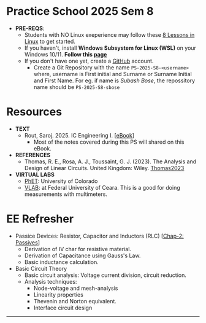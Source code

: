# Practice School 2025 Sem 8

- **PRE-REQS**:
  - Students with NO Linux exeperience may follow these [8 Lessons in Linux](https://github.com/silicon-vlsi-org/module-cs3-301) to get started.
  - If you haven't, install **Windows Subsystem for Linux (WSL)** on your Windows 10/11. **Follow this [page](https://github.com/silicon-vlsi-org/eda-wsl2)**
  - If you don't have one yet, create a [GitHub](https://github.com) account.
    - Create a Git Repository with the name `PS-2025-S8-<username>` where, username is First initial and Surname or Surname Initial and First Name. For eg. if name is _Subash Bose_, the repossitory name should be `PS-2025-S8-sbose`

# Resources

- **TEXT**
  - Rout, Saroj. 2025. IC Engineering I. [[eBook](https://mixignal-press.github.io/ebook-ice1/)]
    - Most of the notes covered during this PS will shared on this eBook.
- **REFERENCES**
  - Thomas, R. E., Rosa, A. J., Toussaint, G. J. (2023). The Analysis and Design of Linear Circuits. United Kingdom: Wiley. [Thomas2023]
- **VIRTUAL LABS**
  - [PhET](https://phet.colorado.edu/en/simulations/filter?subjects=physics&type=html): University of Colorado
  - [VLAB](https://www.laboratoriovirtual.fisica.ufc.br/capacitores?lang=en): at Federal University of Ceara. This is a good for doing measurements with multimeters.
    
# EE Refresher

- Passice Devices: Resistor, Capacitor and Inductors (RLC)  [[Chap-2: Passives](https://mixignal-press.github.io/ebook-ice1/passives.html)]
   - Derivation of IV char for resistive material.
   - Derivation of Capacitance using Gauss's Law.
   - Basic inductance calculation.
- Basic Circuit Theory
  - Basic circuit analysis: Voltage current division, circuit reduction.
  - Analysis techniques:
    - Node-voltage and mesh-analysis
    - Linearity properties
    - Thevenin and Norton equivalent.
    - Interface circuit design


* * *

[Thomas2023]:           https://www.dropbox.com/scl/fi/83ygnyynx2sfex1h7tdhg/Thomas-AnalysisDesignOfLinearCkts-Wiley-2023.pdf?rlkey=4xzk0an1z7r3fcj936o0enjg4&st=oio90ydk&dl=0
[SCMOS]:                https://www.mosis.com/files/scmos/scmos.pdf
[NGSpice]:              http://ngspice.sourceforge.net
[NGSpiceMan]:           http://ngspice.sourceforge.net/docs/ngspice-html-manual/manual.xhtml
[Magic]:                http://opencircuitdesign.com/magic/
[Netgen]:               http://opencircuitdesign.com/netgen/

